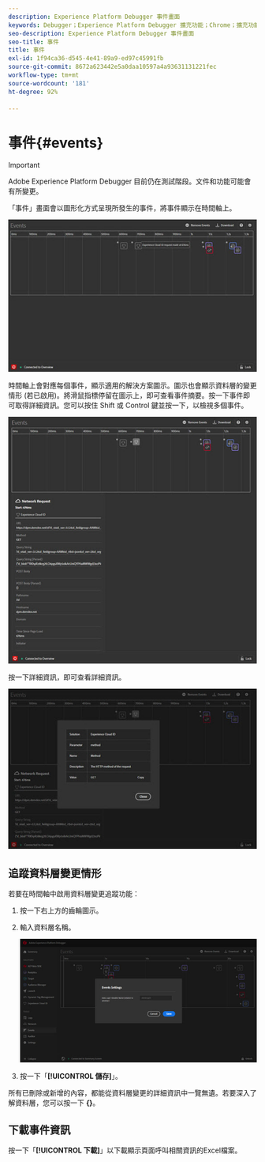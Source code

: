 ```yaml
---
description: Experience Platform Debugger 事件畫面
keywords: Debugger；Experience Platform Debugger 擴充功能；Chrome；擴充功能；事件；DTM；Target
seo-description: Experience Platform Debugger 事件畫面
seo-title: 事件
title: 事件
exl-id: 1f94ca36-d545-4e41-89a9-ed97c45991fb
source-git-commit: 8672a623442e5a0daa10597a4a93631131221fec
workflow-type: tm+mt
source-wordcount: '181'
ht-degree: 92%

---
```


# 事件{#events}

>[!IMPORTANT]
>
>Adobe Experience Platform Debugger 目前仍在測試階段。文件和功能可能會有所變更。

「事件」畫面會以圖形化方式呈現所發生的事件，將事件顯示在時間軸上。

![](assets/events.jpg)

時間軸上會對應每個事件，顯示適用的解決方案圖示。圖示也會顯示資料層的變更情形 (若已啟用)。將滑鼠指標停留在圖示上，即可查看事件摘要。按一下事件即可取得詳細資訊。您可以按住 Shift 或 Control 鍵並按一下，以檢視多個事件。

![](assets/events-details.jpg)

按一下詳細資訊，即可查看詳細資訊。

![](assets/events-details-more.jpg)

## 追蹤資料層變更情形

若要在時間軸中啟用資料層變更追蹤功能：

1. 按一下右上方的齒輪圖示。
1. 輸入資料層名稱。

   ![](assets/event-datalayer.jpg)

1. 按一下「**[!UICONTROL 儲存]**」。

所有已刪除或新增的內容，都能從資料層變更的詳細資訊中一覽無遺。若要深入了解資料層，您可以按一下 **{}**。

## 下載事件資訊

按一下「**[!UICONTROL 下載]**」以下載顯示頁面呼叫相關資訊的Excel檔案。
